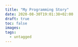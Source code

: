 ```yaml
---
title: "My Programming Story"
date: 2020-08-30T19:01:38+02:00
draft: true
toc: false
images:
tags:
  - untagged
---
```


